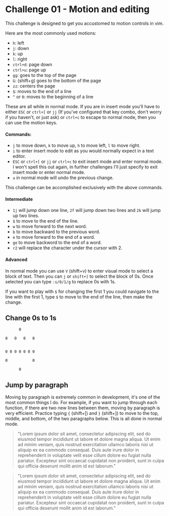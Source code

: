 # Challenge 01 - Motion and editing

This challenge is designed to get you accustomed to motion controls in vim.

Here are the most commonly used motions:

* `h`: left
* `j`: down
* `k`: up
* `l`: right
* `ctrl+d`: page down
* `ctrl+u`: page up
* `gg`: goes to the top of the page
* `G`: (shift+g) goes to the bottom of the page
* `zz`: centers the page
* `$`: moves to the end of a line
* `^` or `0`: moves to the beginning of a line

These are all while in normal mode.
If you are in insert mode you'll have to either `ESC` or `ctrl+[` or `jj` (If you've configured that key combo, don't worry if you haven't, or just ask) or `ctrl+c` to escape to normal mode, then you can use the motion keys.

#### Commands:

* `j` to move down, `k` to move up, `h` to move left, `l` to move right.
* `i` to enter insert mode to edit as you would normally expect in a text editor.
* `ESC` or `ctrl+[` or `jj` or `ctrl+c` to exit insert mode and enter normal mode.  I won't spell this out again, in further challenges I'll just specify to exit insert mode or enter normal mode.
* `u` in normal mode will undo the previous change.

This challenge can be accomplished exclusively with the above commands.

#### Intermediate

* `1j` will jump down one line, `2f` will jump down two lines and `2k` will jump up two lines.
* `$` to move to the end of the line.
* `w` to move forward to the next word.
* `b` to move backward to the previous word.
* `e` to move forward to the end of a word.
* `ge` to move backword to the end of a word.
* `r2` will replace the character under the cursor with 2.

#### Advanced

In normal mode you can use `V` (shift+v) to enter visual mode to select a block of text.
Then you can `j` or `shift+]` to select the block of 0s.
Once selected you can type `:s/0/1/g` to replace 0s with 1s.

If you want to play with `$` for changing the first 1 you could navigate to the line with the first 1, type `$` to move to the end of the line, then make the change.

## Change 0s to 1s

```
      0

0   0   0   0


0 0 0 0 0 0 0

0           0

      0
```

## Jump by paragraph

Moving by paragraph is extremely common in development, it's one of the most common things I do.
For example, if you want to jump through each function, if there are two new lines between them, moving by paragraph is very efficient.
Practice typing `{` (shift+[) and `}` (shift+]) to move to the top, middle, and bottom, of the two paragraphs below.
This is all done in normal mode.

> "Lorem ipsum dolor sit amet, consectetur adipiscing elit, sed do eiusmod tempor incididunt ut labore et dolore magna aliqua. Ut enim ad minim veniam, quis nostrud exercitation ullamco laboris nisi ut aliquip ex ea commodo consequat. Duis aute irure dolor in reprehenderit in voluptate velit esse cillum dolore eu fugiat nulla pariatur. Excepteur sint occaecat cupidatat non proident, sunt in culpa qui officia deserunt mollit anim id est laborum."

> "Lorem ipsum dolor sit amet, consectetur adipiscing elit, sed do eiusmod tempor incididunt ut labore et dolore magna aliqua. Ut enim ad minim veniam, quis nostrud exercitation ullamco laboris nisi ut aliquip ex ea commodo consequat. Duis aute irure dolor in reprehenderit in voluptate velit esse cillum dolore eu fugiat nulla pariatur. Excepteur sint occaecat cupidatat non proident, sunt in culpa qui officia deserunt mollit anim id est laborum."

